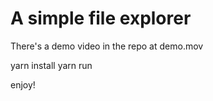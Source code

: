 # A simple file explorer
There's a demo video in the repo at demo.mov 

yarn install
yarn run

enjoy!
